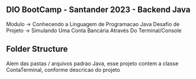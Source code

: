 ## DIO BootCamp - Santander 2023 - Backend Java

Modulo -> Conhecendo a Linguagem de Programacao Java
Desafio de Projeto -> Simulando Uma Conta Bancária Através Do Terminal/Console


## Folder Structure

Alem das pastas / arquivos padrao Java, esse projeto contem a classe ContaTerminal, conforme descricao do projeto
